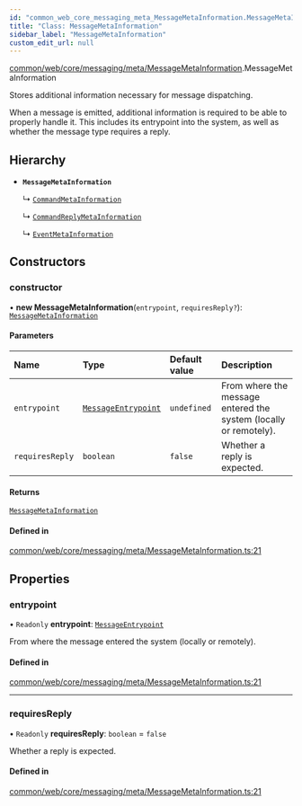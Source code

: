 ```yaml
---
id: "common_web_core_messaging_meta_MessageMetaInformation.MessageMetaInformation"
title: "Class: MessageMetaInformation"
sidebar_label: "MessageMetaInformation"
custom_edit_url: null
---
```


[common/web/core/messaging/meta/MessageMetaInformation](../modules/common_web_core_messaging_meta_MessageMetaInformation.md).MessageMetaInformation

Stores additional information necessary for message dispatching.

When a message is emitted, additional information is required to be able to properly handle it.
This includes its entrypoint into the system, as well as whether the message type requires a reply.

## Hierarchy

- **`MessageMetaInformation`**

  ↳ [`CommandMetaInformation`](common_web_core_messaging_meta_CommandMetaInformation.CommandMetaInformation.md)

  ↳ [`CommandReplyMetaInformation`](common_web_core_messaging_meta_CommandReplyMetaInformation.CommandReplyMetaInformation.md)

  ↳ [`EventMetaInformation`](common_web_core_messaging_meta_EventMetaInformation.EventMetaInformation.md)

## Constructors

### constructor

• **new MessageMetaInformation**(`entrypoint`, `requiresReply?`): [`MessageMetaInformation`](common_web_core_messaging_meta_MessageMetaInformation.MessageMetaInformation.md)

#### Parameters

| Name | Type | Default value | Description |
| :------ | :------ | :------ | :------ |
| `entrypoint` | [`MessageEntrypoint`](../enums/common_web_core_messaging_meta_MessageMetaInformation.MessageEntrypoint.md) | `undefined` | From where the message entered the system (locally or remotely). |
| `requiresReply` | `boolean` | `false` | Whether a reply is expected. |

#### Returns

[`MessageMetaInformation`](common_web_core_messaging_meta_MessageMetaInformation.MessageMetaInformation.md)

#### Defined in

[common/web/core/messaging/meta/MessageMetaInformation.ts:21](https://github.com/Soroush9978/rds-ng/blob/3365237/src/common/web/core/messaging/meta/MessageMetaInformation.ts#L21)

## Properties

### entrypoint

• `Readonly` **entrypoint**: [`MessageEntrypoint`](../enums/common_web_core_messaging_meta_MessageMetaInformation.MessageEntrypoint.md)

From where the message entered the system (locally or remotely).

#### Defined in

[common/web/core/messaging/meta/MessageMetaInformation.ts:21](https://github.com/Soroush9978/rds-ng/blob/3365237/src/common/web/core/messaging/meta/MessageMetaInformation.ts#L21)

___

### requiresReply

• `Readonly` **requiresReply**: `boolean` = `false`

Whether a reply is expected.

#### Defined in

[common/web/core/messaging/meta/MessageMetaInformation.ts:21](https://github.com/Soroush9978/rds-ng/blob/3365237/src/common/web/core/messaging/meta/MessageMetaInformation.ts#L21)
